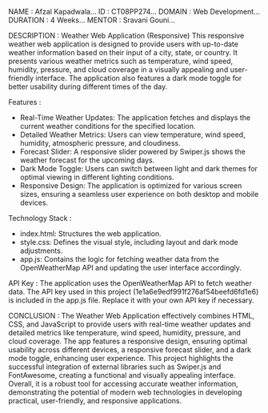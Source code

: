 NAME : Afzal Kapadwala... ID : CT08PP274... DOMAIN : Web Development... DURATION : 4 Weeks... MENTOR : Sravani Gouni...

DESCRIPTION : Weather Web Application (Responsive)
This responsive weather web application is designed to provide users with up-to-date weather information based on their input of a city, state, or country. It presents various weather metrics such as temperature, wind speed, humidity, pressure, and cloud coverage in a visually appealing and user-friendly interface. The application also features a dark mode toggle for better usability during different times of the day.

Features :
- Real-Time Weather Updates: The application fetches and displays the current weather conditions for the specified location.
- Detailed Weather Metrics: Users can view temperature, wind speed, humidity, atmospheric pressure, and cloudiness.
- Forecast Slider: A responsive slider powered by Swiper.js shows the weather forecast for the upcoming days.
- Dark Mode Toggle: Users can switch between light and dark themes for optimal viewing in different lighting conditions.
- Responsive Design: The application is optimized for various screen sizes, ensuring a seamless user experience on both desktop and mobile devices.

Technology Stack :
- index.html: Structures the web application.
- style.css: Defines the visual style, including layout and dark mode adjustments.
- app.js: Contains the logic for fetching weather data from the OpenWeatherMap API and updating the user interface accordingly.

API Key :
The application uses the OpenWeatherMap API to fetch weather data. The API key used in this project (1e1a6e9edf991f276af54beefd6fd1e6) is included in the app.js file. Replace it with your own API key if necessary.

CONCLUSION :
The Weather Web Application effectively combines HTML, CSS, and JavaScript to provide users with real-time weather updates and detailed metrics like temperature, wind speed, humidity, pressure, and cloud coverage. The app features a responsive design, ensuring optimal usability across different devices, a responsive forecast slider, and a dark mode toggle, enhancing user experience.
This project highlights the successful integration of external libraries such as Swiper.js and FontAwesome, creating a functional and visually appealing interface. Overall, it is a robust tool for accessing accurate weather information, demonstrating the potential of modern web technologies in developing practical, user-friendly, and responsive applications.
